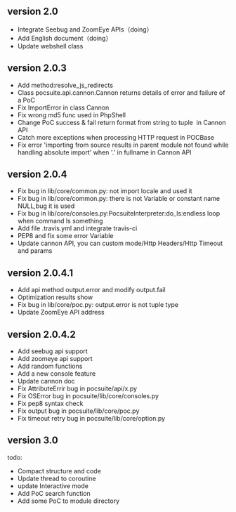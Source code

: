 
version 2.0
---------------
* Integrate Seebug and ZoomEye APIs（doing）
* Add English document（doing）
* Update webshell class


version 2.0.3
---------------
* Add method:resolve_js_redirects
* Class pocsuite.api.cannon.Cannon returns details of  error and failure of a PoC
* Fix ImportError in class Cannon
* Fix wrong md5 func used in PhpShell
* Change PoC success & fail return format from string to tuple  in Cannon API
* Catch more exceptions when processing HTTP request in POCBase
* Fix error 'importing from source results in parent module not found while handling absolute import' when '.' in fullname in Cannon API


version 2.0.4
---------------
* Fix bug in lib/core/common.py: not import locale and used it
* Fix bug in lib/core/common.py: there is not Variable or constant name NULL,bug it is used
* Fix bug in lib/core/consoles.py:PocsuiteInterpreter:do_ls:endless loop when command ls something
* Add file .travis.yml and integrate travis-ci
* PEP8 and fix some error Variable
* Update cannon API, you can custom mode/Http Headers/Http Timeout and params


version 2.0.4.1
---------------
* Add api method output.error and modify output.fail
* Optimization results show
* Fix bug in lib/core/poc.py: output.error is not tuple type
* Update ZoomEye API address


version 2.0.4.2
---------------
* Add seebug api support
* Add zoomeye api support
* Add random functions
* Add a new console feature
* Update cannon doc
* Fix AttributeErrir bug in pocsuite/api/x.py
* Fix OSError bug in pocsuite/lib/core/consoles.py
* Fix pep8 syntax check
* Fix output bug in pocsuite/lib/core/poc.py
* Fix timeout retry bug in pocsuite/lib/core/option.py


version 3.0
---------------

todo:
* Compact structure and code
* Update thread to coroutine
* update Interactive mode
* Add PoC search function
* Add some PoC to module directory
